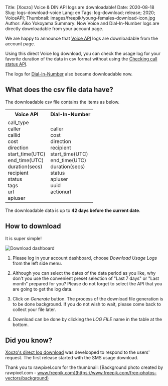 Title: [Xoxzo] Voice & DIN API logs are downloadable!
Date: 2020-08-18
Slug: logs-download-voice
Lang: en
Tags: log-download; release; 2020; VoiceAPI;
Thumbnail: images/freepik/young-females-download-icon.jpg
Author: Aiko Yokoyama
Summary: Now Voice and Dial-In-Number logs are directly downloadable from your account page.


We are happy to announce that [Voice API](https://www.xoxzo.com/en/about/voice-api/)
logs are downloadable from the account page.

Using this direct Voice log download, you can check the usage log for your favorite duration of the data in csv format
without using the [Checking call status API](https://docs.xoxzo.com/en/voice.html#checking-call-status).

The logs for [Dial-In-Number](https://docs.xoxzo.com/en/din.html) also became downloadable now.


## What does the csv file data have?

The downloadable csv file contains the items as below.

<table style="width:100%" "border:1px">
  <tr style="padding:15px">
    <th>Voice API</th>
    <th>Dial-In-Number</th>
  </tr>
  <tr>
    <td>call_type<br>
        caller<br>
        callid<br>
        cost<br>
        direction<br>
        start_time(UTC)<br>
        end_time(UTC)<br>
        duration(secs)<br>
        recipient<br>
        status<br>
        tags<br>
        url<br>
        apiuser</td>
    <td>caller<br>
        cost<br>
        direction<br>
        recipient<br>
        start_time(UTC)<br>
        end_time(UTC)<br>
        duration(secs)<br>
        status<br>
        apiuser<br>
        uuid<br>
        actionurl<br></td>
    </tr>
</table>


The downloadable data is up to **42 days before the current date**.

## How to download

It is super simple!

![Download dashboard](/images/voice-download-ss-en.jpg)

1. Please log in your account dashboard, choose _Download Usage Logs_ from the left side menu.

2. Although you can select the dates of the data period as you like, why don't you use the convenient preset selection of "Last 7 days" or "Last month" prepared for you? Please do not forget to select the API that you are going to get the log data.

3. Click on _Generate_ button. The process of the download file generation is to be done background. If you do not wish to wait, please come back to collect your file later.

4. Download can be done by clicking the _LOG FILE_ name in the table at the bottom.


## Did you know?

[Xoxzo's direct log download](https://blog.xoxzo.com/en/2019/08/13/logs-download-feature-new-release/) was develooped 
to respond to the users' request. The first release started with the SMS usage download.


Thank you to rawpixel.com for the thumbnail:
[Background photo created by rawpixel.com - www.freepik.com](https://www.freepik.com/free-photos-vectors/background)
